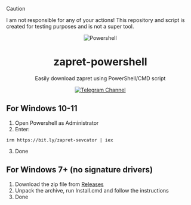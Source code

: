 > [!CAUTION]
> I am not responsible for any of your actions! This repository and script is created for testing purposes and is not a super tool.

<p align="center"><img src="https://raw.githubusercontent.com/gist/Xainey/d5bde7d01dcbac51ac951810e94313aa/raw/6c858c46726541b48ddaaebab29c41c07a196394/PowerShell.svg" alt="Powershell"></p>
<h1 align="center">zapret-powershell</h1>

<p align="center">Easily download zapret using PowerShell/CMD script</p>

<p align="center">
    <a href="https://t.me/sevcator">
        <img src="https://img.shields.io/badge/Telegram%20Channel-white?style=plastic&logo=telegram" alt="Telegram Channel" />
    </a>
</p>

## For Windows 10-11
1. Open Powershell as Administrator
2. Enter:
```
irm https://bit.ly/zapret-sevcator | iex
```
3. Done

## For Windows 7+ (no signature drivers)
1. Download the zip file from [Releases](https://github.com/sevcator/zapret-powershell/releases/tag/1.0)
2. Unpack the archive, run Install.cmd and follow the instructions
3. Done
